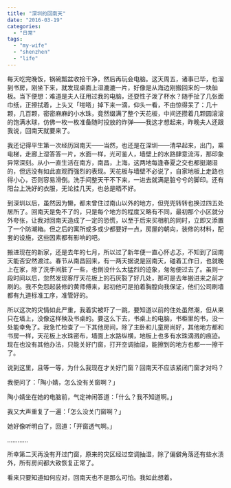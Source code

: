 ```yaml
---
title: "深圳的回南天"
date: "2016-03-19"
categories: 
  - "日常"
tags: 
  - "my-wife"
  - "shenzhen"
  - "life"
---
```


每天吃完晚饭，锅碗瓢盆收拾干净，然后再玩会电脑。这天周五，诸事已毕，也溜到书房，刚坐下来，就发现桌面上湿漉漉一片，好像是从海边刚搬回来的一块舢板。当下便想：难道是夫人征用过我的电脑，还耍性子泼了杯水？随手扯了几张面巾纸，正擦拭着，上头又「啪嗒」掉下来一滴，仰头一看，不由惊得呆了：几十颗，几百颗，密密麻麻的小水珠，竟然缀满了整个天花板，中间还攒着几颗圆滚滚的饱满水球，仿佛一枚一枚准备随时投放的炸弹——我这才想起来，昨晚夫人还跟我说，回南天就要来了。

我还记得平生第一次经历回南天——当然，也还是在深圳——清早起来，出门，乘电梯，走廊上湿答答一片，水面一样，光可鉴人，墙壁上的水路肆意流泻，那印象异常深刻。从小一直生活在南方，南昌，上海，这两地每逢春夏之交也都挺潮湿的，但远没有如此直观而强烈的表现。天花板与墙壁不必说了，自家地板上走路也得小心，否则容易滑倒。洗手间整天干不下来，一进去就满是脏兮兮的脚印。还有阳台上洗好的衣服，无论挂几天，也总是晒不好。

到深圳以后，虽然因为懒，都未曾住过南山以外的地方，但兜兜转转也换过四五处居所了。回南天是免不了的，只是每个地方的程度又略有不同，最初那个小区就分外夸张，让我对回南天造成了一定的恐慌，以至于后来买相机的同时，立即又添置了一个防潮箱。但之后的寓所或多或少都要好一点，房屋的朝向，装修的材料，配套的设施，这些因素都有影响的吧。

搬进现在的新家，还是去年的七月，所以过了新年便一直心怀忐忑，不知到了回南天能否安然渡过。春节从南昌回来，有一两天据说是回南天，碰着工作日，也就晚上在家，除了洗手间脏了一些，也倒没什么太猛烈的迹象，匆匆便过去了。虽则一段时间以后，忽然发现客厅天花板上的石灰裂了好几处，那可是去年搬进来之前才刷的。我不免怨起装修的黄师傅来，起初他可是拍着胸膛向我保证，他们公司刷墙都有九道标准工序，准管好的。

所以这次的灾情如此严重，我着实被吓了一跳，要知道以前的住处虽然潮，但从来只在墙上，没像这样殃及书桌的。要这么下去，书桌上的电脑，书柜里的书，没一处能幸免了。我急忙检查了一下其他房间，除了主卧和儿童房尚好，其他地方都和书房一样，天花板上水珠密布，墙面上水路纵横，地板上也多有水珠滴溅的痕迹。现在也没有其他办法，只能关好门窗，打开空调抽湿，能擦到的地方也都一一擦干了。

说到这里，且等一等，为什么我现在才关好门窗？回南天不应该紧闭门窗才对吗？

我便问了：「陶小婧，怎么没有关窗啊？」

陶小婧坐在她的电脑前，气定神闲答道：「什么？我不知道啊。」

我又大声重复了一遍：「怎么没关门窗啊？」

她好像听明白了，回道：「开窗透气啊。」

…………

所幸第二天再没有开过门窗，原来的灾区经过空调抽湿，除了偏僻角落还有些水渍外，所有房间都大致恢复正常了。

看来只要知道如何应对，回南天也不是那么可怕。我如此想着。
